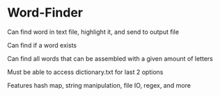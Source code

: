 # Word-Finder
Can find word in text file, highlight it, and send to output file

Can find if a word exists

Can find all words that can be assembled with a given amount of letters

Must be able to access dictionary.txt for last 2 options

Features hash map, string manipulation, file IO, regex, and more
